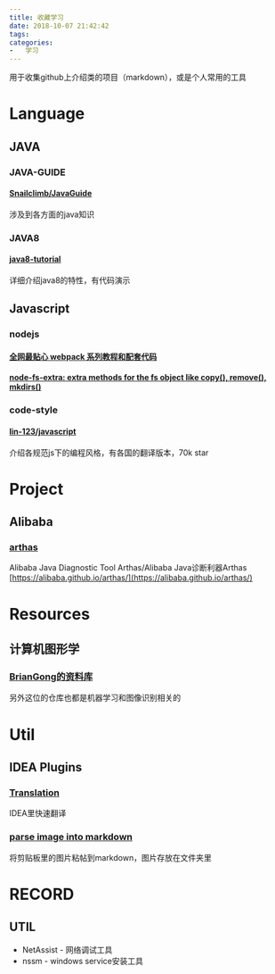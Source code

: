 ```yaml
---
title: 收藏学习
date: 2018-10-07 21:42:42
tags:
categories:
-   学习
---
```


用于收集github上介绍类的项目（markdown），或是个人常用的工具

<!--more-->
# Language
## JAVA
### JAVA-GUIDE
#### [Snailclimb/JavaGuide](https://github.com/Snailclimb/JavaGuide)
涉及到各方面的java知识

### JAVA8
#### [java8-tutorial](https://github.com/winterbe/java8-tutorial)
详细介绍java8的特性，有代码演示

## Javascript
### nodejs
#### [全网最贴心 webpack 系列教程和配套代码](https://www.v2ex.com/t/499178)
#### [node-fs-extra: extra methods for the fs object like copy(), remove(), mkdirs()](https://github.com/jprichardson/node-fs-extra)
### code-style
#### [lin-123/javascript](https://github.com/airbnb/javascript)
介绍各规范js下的编程风格，有各国的翻译版本，70k star
     
# Project
## Alibaba
### [arthas](https://github.com/alibaba/arthas)
Alibaba Java Diagnostic Tool Arthas/Alibaba Java诊断利器Arthas [https://alibaba.github.io/arthas/](https://alibaba.github.io/arthas/)

# Resources
## 计算机图形学
### [BrianGong的资料库](https://github.com/BrianGong/documents)
另外这位的仓库也都是机器学习和图像识别相关的

# Util
## IDEA Plugins
### [Translation](https://github.com/YiiGuxing/TranslationPlugin)
IDEA里快速翻译
### [parse image into markdown](https://github.com/holgerbrandl/pasteimages)
将剪贴板里的图片粘帖到markdown，图片存放在文件夹里

# RECORD
## UTIL
+ NetAssist - 网络调试工具
+ nssm - windows service安装工具


